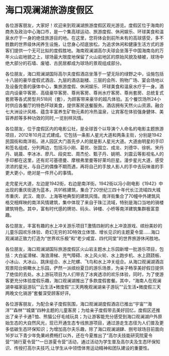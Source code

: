 # 海口观澜湖旅游度假区
各位游客朋友，大家好！欢迎来到观澜湖旅游度假区观光游览。度假区位于海南的商务及政治中心海口市，是一个集高球运动、旅游度假、休闲娱乐、环球美食和温泉水疗于一身的绝佳旅游目的地。在这里，您将体会到前所未有的高球感受，多不胜数的世界级休闲养生设施，让您身心彻底放松，为追求休闲和健康生活方式的游客们提供一个无可比拟的度假胜地。海南观澜湖高尔夫球会坐落于中国海南岛的万年火山岩地貌之上，球场最大限度地保留了火山岩地区的原始风貌及植被，球场中绝大部分的石墙、废墟、古民居都成为球场的景观组成部分。

各位朋友，海口观澜湖国际高尔夫度假酒店坐落于一望无际的绿野之中，设施包括十八层的豪华度假式酒店、九层的酒店副楼、三层的会所、购物广场、宴会场地以及设备完善的康体中心，集旅游度假、休闲娱乐、环球美食和温泉水疗于一身。酒店内设豪华客房、高级豪华客房、尊尚客房、尊尚水疗客房、尊尚套房、总统复式套房等各式房型共518间（套），为顾客带来豪华的超凡体验。五个餐饮场所24小时供应各餐厅的特色环球美食，提供客房送餐服务。酒店拥有天然火山资源。融合七大洲设计风格、蕴含丰富养生矿物元素的冷热温泉，让宾客在体验强身健体、美容养颜等多种功效的同时,一览别样风情。



各位朋友，位于度假区内的电影公社，是全球首个以导演个人命名的电影主题旅游项目，2012年10月正式建成。它包括一条影人星光大道和两条主街，分别是1942民国街和南洋街。进人园区大门首先步人的就是影人星光大道。大道由明星的手印和签名组成，分列两边，包括冯小刚、葛优、张国立、成龙、刘德华、徐帆、宋丹丹、姚晨、李冰冰、廖凡、段奕宏、周杰伦、甄子丹、姚明、刘震云等影视名人的手印都在这里，还有尼可基德曼、摩根弗里曼等好莱坞巨星。漫步星光大道，感受浓浓的星光，与自己的偶像不期而遇，再将自己的手放人影人的手中去玩味谁的手更大更小，绝对是一件开心的事情。



走完星光大道，左边是1942街，右边是南洋街。1942街以冯小刚电影《1942》中出现的重庆街道为蓝本，共91栋建筑，集合了20世纪三四十年代长江流域四大城市重庆、武汉、南京、上海等地典型的建筑风情。南洋街集合了70幢中外建筑风格交相辉映的南洋风情建筑，集中体现了来自于珠江流域，特别是海口当地的骑楼建筑特色。其中，富有时代感的牌坊、码头、钟楼、小桥等南洋建筑集群极富意趣。



各位朋友，丰富有趣的水上冲关游乐项目T激情四射的水上冲浪游戏、缤纷美妙的儿童乐园欢乐体验、奇幻无穷的3D特效立体馆、增长见识的主题夏令营……海口观澜湖正致力打造为“世界欢乐极”和“老少咸宜、四代同堂”的世界旅游休闲胜地。



各位朋友，海口观澜湖国际旅游度假区火山岩主题水上乐园新增一批游乐项目，包括：大白鲨滑梯、海浪滑梯、充气障碍、水上风火轮、水上跑步机、水上跷跷板、小冰山、大冰山、跳床组合、水上陀螺、飞鸟和水上冲关组合。从海口观澜湖酒店观景阳台俯瞰水上乐园，俨然一派缤纷夏日的游乐场景，为亲子畅享美好假日提供了绝佳的去处。水上游玩项目为人们带去了冰爽透凉的欢乐体验，同时，为了使游客更充分体验度假乐趣，海口观澜湖推出了多款度假套餐。其中，“海南人在观澜湖幸福家庭游玩”“云生活•微度假”三天两晚观澜湖亲子游玩”“云生活•微度假三天两晚文化骑游”套餐深受顾客好评。



各位游客朋友，为配合亲子度假氛围，海口观澜湖度假酒店已推出“宇宙”“海洋”“森林”“城堡”四种主题的儿童客房；为给亲子度假带去美好回忆，度假区还推出了亲子卡通T恤、熊猫公仔毛绒玩具；为让游客能充分感受到海口观澜湖户外原始生态的大自然风光，现已开通生态专线旅游项目，通过游走生态径为人们普及更多低碳生态环保知识；为增加高尔夫乐趣，除了海口观澜湖肆、捌号球场目前面向16岁以下青少年免果岭费畅打以外，还在今夏推出了“高尔夫技能研究院夏令营”“骑行夏令营”“一日游夏令营”活动，通过活动为学生普及高尔夫及生态环保知识、传授打高尔夫技巧,让学生从中领悟体育运动精神和团队建设的重要性。